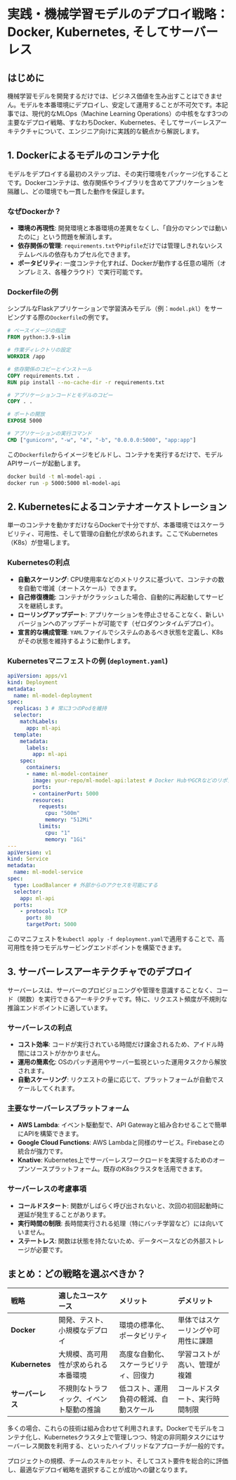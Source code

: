 # 実践・機械学習モデルのデプロイ戦略：Docker, Kubernetes, そしてサーバーレス

## はじめに

機械学習モデルを開発するだけでは、ビジネス価値を生み出すことはできません。モデルを本番環境にデプロイし、安定して運用することが不可欠です。本記事では、現代的なMLOps（Machine Learning Operations）の中核をなす3つの主要なデプロイ戦略、すなわちDocker、Kubernetes、そしてサーバーレスアーキテクチャについて、エンジニア向けに実践的な観点から解説します。

## 1. Dockerによるモデルのコンテナ化

モデルをデプロイする最初のステップは、その実行環境をパッケージ化することです。Dockerコンテナは、依存関係やライブラリを含めてアプリケーションを隔離し、どの環境でも一貫した動作を保証します。

### なぜDockerか？

- **環境の再現性**: 開発環境と本番環境の差異をなくし、「自分のマシンでは動いたのに」という問題を解消します。
- **依存関係の管理**: `requirements.txt`や`Pipfile`だけでは管理しきれないシステムレベルの依存もカプセル化できます。
- **ポータビリティ**: 一度コンテナ化すれば、Dockerが動作する任意の場所（オンプレミス、各種クラウド）で実行可能です。

### Dockerfileの例

シンプルなFlaskアプリケーションで学習済みモデル（例：`model.pkl`）をサービングする際の`Dockerfile`の例です。

```Dockerfile
# ベースイメージの指定
FROM python:3.9-slim

# 作業ディレクトリの設定
WORKDIR /app

# 依存関係のコピーとインストール
COPY requirements.txt .
RUN pip install --no-cache-dir -r requirements.txt

# アプリケーションコードとモデルのコピー
COPY . .

# ポートの開放
EXPOSE 5000

# アプリケーションの実行コマンド
CMD ["gunicorn", "-w", "4", "-b", "0.0.0.0:5000", "app:app"]
```

この`Dockerfile`からイメージをビルドし、コンテナを実行するだけで、モデルAPIサーバーが起動します。

```bash
docker build -t ml-model-api .
docker run -p 5000:5000 ml-model-api
```

## 2. Kubernetesによるコンテナオーケストレーション

単一のコンテナを動かすだけならDockerで十分ですが、本番環境ではスケーラビリティ、可用性、そして管理の自動化が求められます。ここでKubernetes（K8s）が登場します。

### Kubernetesの利点

- **自動スケーリング**: CPU使用率などのメトリクスに基づいて、コンテナの数を自動で増減（オートスケール）できます。
- **自己修復機能**: コンテナがクラッシュした場合、自動的に再起動してサービスを継続します。
- **ローリングアップデート**: アプリケーションを停止させることなく、新しいバージョンへのアップデートが可能です（ゼロダウンタイムデプロイ）。
- **宣言的な構成管理**: `YAML`ファイルでシステムのあるべき状態を定義し、K8sがその状態を維持するように動作します。

### Kubernetesマニフェストの例 (`deployment.yaml`)

```yaml
apiVersion: apps/v1
kind: Deployment
metadata:
  name: ml-model-deployment
spec:
  replicas: 3 # 常に3つのPodを維持
  selector:
    matchLabels:
      app: ml-api
  template:
    metadata:
      labels:
        app: ml-api
    spec:
      containers:
      - name: ml-model-container
        image: your-repo/ml-model-api:latest # Docker HubやGCRなどのリポジトリ
        ports:
        - containerPort: 5000
        resources:
          requests:
            cpu: "500m"
            memory: "512Mi"
          limits:
            cpu: "1"
            memory: "1Gi"
---
apiVersion: v1
kind: Service
metadata:
  name: ml-model-service
spec:
  type: LoadBalancer # 外部からのアクセスを可能にする
  selector:
    app: ml-api
  ports:
    - protocol: TCP
      port: 80
      targetPort: 5000
```

このマニフェストを`kubectl apply -f deployment.yaml`で適用することで、高可用性を持つモデルサービングエンドポイントを構築できます。

## 3. サーバーレスアーキテクチャでのデプロイ

サーバーレスは、サーバーのプロビジョニングや管理を意識することなく、コード（関数）を実行できるアーキテクチャです。特に、リクエスト頻度が不規則な推論エンドポイントに適しています。

### サーバーレスの利点

- **コスト効率**: コードが実行されている時間だけ課金されるため、アイドル時間にはコストがかかりません。
- **運用の簡素化**: OSのパッチ適用やサーバー監視といった運用タスクから解放されます。
- **自動スケーリング**: リクエストの量に応じて、プラットフォームが自動でスケールしてくれます。

### 主要なサーバーレスプラットフォーム

- **AWS Lambda**: イベント駆動型で、API Gatewayと組み合わせることで簡単にAPIを構築できます。
- **Google Cloud Functions**: AWS Lambdaと同様のサービス。Firebaseとの統合が強力です。
- **Knative**: Kubernetes上でサーバーレスワークロードを実現するためのオープンソースプラットフォーム。既存のK8sクラスタを活用できます。

### サーバーレスの考慮事項

- **コールドスタート**: 関数がしばらく呼び出されないと、次回の初回起動時に遅延が発生することがあります。
- **実行時間の制限**: 長時間実行される処理（特にバッチ学習など）には向いていません。
- **ステートレス**: 関数は状態を持たないため、データベースなどの外部ストレージが必要です。

## まとめ：どの戦略を選ぶべきか？

| 戦略 | 適したユースケース | メリット | デメリット |
| :--- | :--- | :--- | :--- |
| **Docker** | 開発、テスト、小規模なデプロイ | 環境の標準化、ポータビリティ | 単体ではスケーリングや可用性に課題 |
| **Kubernetes** | 大規模、高可用性が求められる本番環境 | 高度な自動化、スケーラビリティ、回復力 | 学習コストが高い、管理が複雑 |
| **サーバーレス** | 不規則なトラフィック、イベント駆動の推論 | 低コスト、運用負荷の軽減、自動スケール | コールドスタート、実行時間制限 |

多くの場合、これらの技術は組み合わせて利用されます。Dockerでモデルをコンテナ化し、Kubernetesクラスタ上で管理しつつ、特定の非同期タスクにはサーバーレス関数を利用する、といったハイブリッドなアプローチが一般的です。

プロジェクトの規模、チームのスキルセット、そしてコスト要件を総合的に評価し、最適なデプロイ戦略を選択することが成功への鍵となります。
